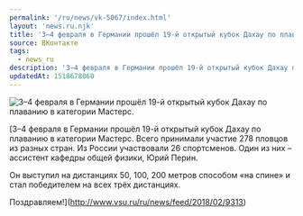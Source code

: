 ```yaml
---
permalink: '/ru/news/vk-5067/index.html'
layout: 'news.ru.njk'
title: '3–4 февраля в Германии прошёл 19-й открытый кубок Дахау по плаванию в категории Мастерс.'
source: ВКонтакте
tags:
  - news_ru
description: '3–4 февраля в Германии прошёл 19-й открытый кубок Дахау по плаванию в категории Мастерс.'
updatedAt: 1518678060
---
```

![3–4 февраля в Германии прошёл 19-й открытый кубок Дахау по плаванию в категории Мастерс.](https://sun9-18.userapi.com/c840639/v840639669/55168/cm08l4Hw4kM.jpg)

[3–4 февраля в Германии прошёл 19-й открытый кубок Дахау по плаванию в категории Мастерс. Всего принимали участие 278 пловцов из разных стран. Из России участвовали 26 спортсменов. Один из них – ассистент кафедры общей физики, Юрий Перин.

Он выступил на дистанциях 50, 100, 200 метров способом «на спине» и стал победителем на всех трёх дистанциях.

Поздравляем!](http://www.vsu.ru/ru/news/feed/2018/02/9313)
